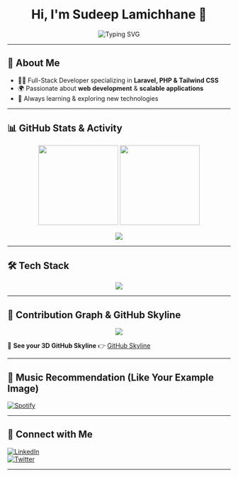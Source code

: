 <h1 align="center">Hi, I'm Sudeep Lamichhane 👋</h1>

<p align="center">
  <img src="https://readme-typing-svg.demolab.com?font=Fira+Code&weight=500&size=22&pause=1000&color=2EB1F2&center=true&vCenter=true&width=440&lines=Laravel+%7C+PHP+%7C+TailwindCSS;Web+Developer+%7C+UI%2FUX+Designer;Always+Learning+%7C+Problem+Solver" alt="Typing SVG" />
</p>

---

## 🚀 About Me
- 👨‍💻 Full-Stack Developer specializing in **Laravel, PHP & Tailwind CSS**
- 🌍 Passionate about **web development** & **scalable applications**
- 🚀 Always learning & exploring new technologies

---

## 📊 GitHub Stats & Activity

<p align="center">
  <img src="https://github-readme-stats.vercel.app/api?username=your-username&show_icons=true&theme=dark&count_private=true" height="180"/>
  <img src="https://streak-stats.demolab.com?user=your-username&theme=dark&hide_border=true" height="180"/>
</p>

<p align="center">
  <img src="https://github-profile-trophy.vercel.app/?username=your-username&theme=darkhub" />
</p>

---

## 🛠️ Tech Stack

<p align="center">
  <img src="https://skillicons.dev/icons?i=php,laravel,html,css,tailwind,js,vue,mysql,git,github" />
</p>

---

## 📌 Contribution Graph & GitHub Skyline

<p align="center">
  <img src="https://github.com/your-username/your-username/blob/main/github-metrics.svg" />
</p>

📌 **See your 3D GitHub Skyline** 👉 [GitHub Skyline](https://skyline.github.com/your-username/2024)  

---

## 🎵 Music Recommendation (Like Your Example Image)

[![Spotify](https://novatorem-your-username.vercel.app/api/spotify)](https://open.spotify.com/user/your-spotify-id)

---

## 🔗 Connect with Me  
[![LinkedIn](https://img.shields.io/badge/LinkedIn-Connect-blue?style=flat-square&logo=linkedin)](https://www.linkedin.com/in/your-profile/)  
[![Twitter](https://img.shields.io/badge/Twitter-Follow-blue?style=flat-square&logo=twitter)](https://twitter.com/your-profile)  

---
